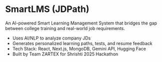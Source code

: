 # SmartLMS (JDPath)
An AI-powered Smart Learning Management System that bridges the gap between college training and real-world job requirements.  
-  Uses AI/NLP to analyze company JDs  
-  Generates personalized learning paths, tests, and resume feedback  
-  Tech Stack: React, Next.js, MongoDB, Gemini API, Hugging Face
-  Built by Team ZARTEX for Shrishti 2025 Hackathon
